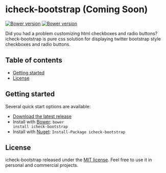# icheck-bootstrap (Coming Soon) 

<a href="#" target="_blank"><img src="https://img.shields.io/badge/bower-v1.0.6-blue.svg" alt="Bower version"></a>
<a href="https://www.nuget.org/packages/icheck-bootstrap" target="_blank"><img src="https://img.shields.io/badge/nuget-v1.0.6-blue.svg" alt="Bower version"></a>

Did you had a problem customizing html checkboxes and radio buttons? icheck-bootstrap is pure css solution for displaying twitter bootstrap style checkboxes and radio buttons.

## Table of contents

* <a href="#user-content-getting-started">Getting started</a>
* <a href="#user-content-license">License</a>

## Getting started

Several quick start options are available:

* [Download the latest release](https://github.com//bantikyan/icheck-bootstrap/archive/master.zip)
* Install with [Bower](https://bower.io): <code>bower install icheck-bootstrap</code>
* Install with [Nuget](https://www.nuget.org/packages/icheck-bootstrap/): <code>Install-Package icheck-bootstrap</code>

## License

icheck-bootstrap released under the [MIT license](https://github.com/bantikyan/icheck-bootstrap/blob/master/LICENSE). Feel free to use it in personal and commercial projects.
